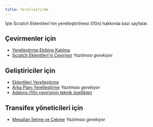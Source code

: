 ```yaml
---
title: Yerelleştirme
---
```


İşte Scratch Eklentileri'nin yerelleştirilmesi (l10n) hakkında bazı sayfalar.

## Çevirmenler için
- [Yerelleştirme Ekibine Katılma](joining-the-localization-team)
- [Scratch Eklentileri'ni Çeviriyor](translating-scratch-addons) _Yazılması gerekiyor_

## Geliştiriciler için
- [Eklentileri Yerelleştirme](localizing-addons)
- [Arka Planı Yerelleştirme](localizing-background) _Yazılması gerekiyor_
- [Addons-l10n çevirisinin teknik özellikleri](https://github.com/ScratchAddons/ScratchAddons/blob/master/addons-l10n/README.md)

## Transifex yöneticileri için
- [Mesajları İletme ve Çekme](pushing-and-pulling-messages) _Yazılması gerekiyor_

